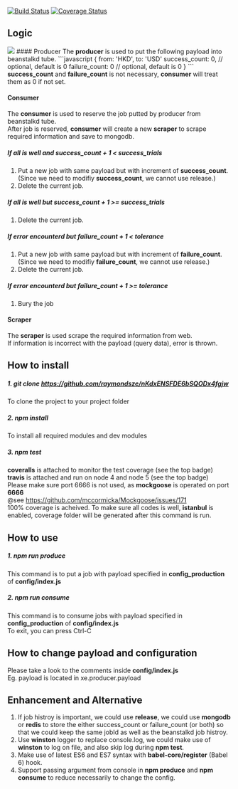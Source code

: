 [![Build Status](https://travis-ci.org/raymondsze/nKdxENSFDE6bSQODx4fgjw.svg)](https://travis-ci.org/raymondsze/nKdxENSFDE6bSQODx4fgjw.svg?branch=master)
[![Coverage Status](https://coveralls.io/repos/raymondsze/nKdxENSFDE6bSQODx4fgjw/badge.svg?branch=master)](https://coveralls.io/r/raymondsze/nKdxENSFDE6bSQODx4fgjw?branch=master)
  
## Logic
<img src="http://image.lxway.com/upload/9/3e/93e1a6ee4c096e918fdeaac3939300f9.png"/>  
#### Producer
The <b>producer</b> is used to put the following payload into beanstalkd tube.  
```javascript
{
	from: 'HKD',
	to: 'USD'
	success_count: 0, // optional, default is 0
	failure_count: 0 // optional, default is 0
}
```
<b>success_count</b> and <b>failure_count</b> is not necessary, <b>consumer</b> will treat them as 0 if not set.  

#### Consumer
The <b>consumer</b> is used to reserve the job putted by producer from beanstalkd tube.  
After job is reserved, <b>consumer</b> will create a new <b>scraper</b> to scrape required information and save to mongodb.  

##### If all is well and <b>success\_count</b> + 1 < <b>success\_trials</b>  
1. Put a new job with same payload but with increment of <b>success\_count</b>. \(Since we need to modifiy <b>success\_count</b>, we cannot use release.\)  
2. Delete the current job.  

##### If all is well but <b>success\_count</b> + 1 >= <b>success\_trials</b>  
1. Delete the current job.  

##### If error encounterd but <b>failure\_count</b> + 1 < <b>tolerance</b>  
1. Put a new job with same payload but with increment of <b>failure\_count</b>. (Since we need to modifiy <b>failure\_count</b>, we cannot use release.)  
2. Delete the current job.  

##### If error encounterd but <b>failure\_count</b> + 1 >= <b>tolerance</b>  
1. Bury the job  

#### Scraper
The <b>scraper</b> is used scrape the required information from web.  
If information is incorrect with the payload (query data), error is thrown.  

## How to install
##### 1. git clone https://github.com/raymondsze/nKdxENSFDE6bSQODx4fgjw 
To clone the project to your project folder
##### 2. npm install
To install all required modules and dev modules
##### 3. npm test
<b>coveralls</b> is attached to monitor the test coverage (see the top badge)  
<b>travis</b> is attached and run on node 4 and node 5 (see the top badge)  
Please make sure port 6666 is not used, as <b>mockgoose</b> is operated on port <b>6666</b>  
@see https://github.com/mccormicka/Mockgoose/issues/171  
100% coverage is acheived. To make sure all codes is well, <b>istanbul</b> is enabled, coverage folder will be generated after this command is run.

## How to use
##### 1. npm run produce  
This command is to put a job with payload specified in <b>config_production</b> of <b> config/index.js </b>  
##### 2. npm run consume
This command is to consume jobs with payload specified in <b>config_production</b> of <b> config/index.js </b>  
To exit, you can press Ctrl-C  

## How to change payload and configuration
Please take a look to the comments inside <b> config/index.js </b>  
Eg. payload is located in xe.producer.payload  

## Enhancement and Alternative
1. If job histroy is important, we could use <b>release</b>, we could use <b>mongodb</b> or <b>redis</b> to store the either success_count or failure_count (or both) so that we could keep the same jobId as well as the beanstalkd job histroy.  
2. Use <b>winston</b> logger to replace console.log, we could make use of <b>winston</b> to log on file, and also skip log during <b>npm test</b>.  
3. Make use of latest ES6 and ES7 syntax with <b>babel-core/register</b> (Babel 6) hook.
4. Support passing argument from console in <b>npm produce</b> and <b>npm consume</b> to reduce necessarily to change the config.
